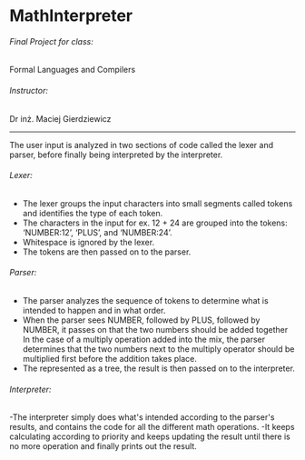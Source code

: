 # MathInterpreter

###### Final Project for class: 
Formal Languages and Compilers

###### Instructor: 
Dr inż. Maciej Gierdziewicz

----------------------------------------------------------------

The user input is analyzed in two sections of code called the lexer and parser, before finally being interpreted by the interpreter.

###### Lexer:
- The lexer groups the input characters into small segments called tokens and identifies the type of each token.
- The characters in the input for ex. 12 + 24 are grouped into the tokens: ‘NUMBER:12’, ‘PLUS’, and ‘NUMBER:24’. 
- Whitespace is ignored by the lexer. 
- The tokens are then passed on to the parser.

###### Parser:

- The parser analyzes the sequence of tokens to determine what is intended to happen and in what order. 
- When the parser sees NUMBER, followed by PLUS, followed by NUMBER, it passes on that the two numbers should be added together
In the case of a multiply operation added into the mix, the parser determines that the two numbers next to the multiply operator
should be multiplied first before the addition takes place. 
- The represented  as a tree, the result is then passed on to the interpreter.

###### Interpreter:

-The interpreter simply does what's intended according to the parser's results, and contains the code for all the different math operations. 
-It keeps calculating according to priority and keeps updating the result until there is no more operation and finally prints out the result.



